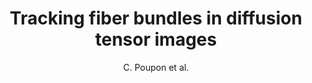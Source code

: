 ---
author: C. Poupon et al.
title: Tracking fiber bundles in diffusion tensor images
journal: NeuroImage
year: 1998
type: article
---